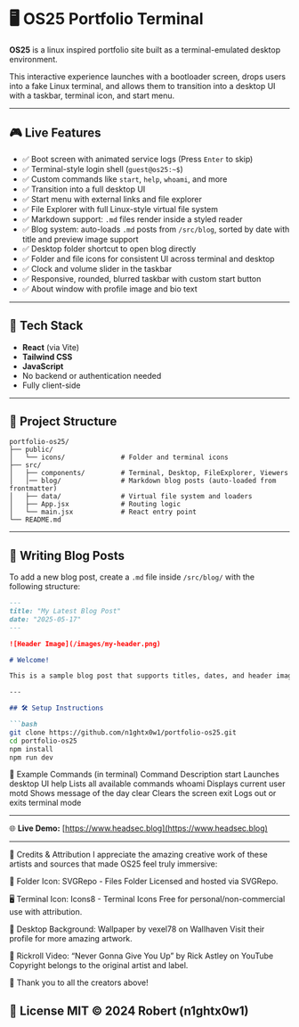 # 🖥 OS25 Portfolio Terminal

**OS25** is a linux inspired portfolio site built as a terminal-emulated desktop environment.

This interactive experience launches with a bootloader screen, drops users into a fake Linux terminal, and allows them to transition into a desktop UI with a taskbar, terminal icon, and start menu.

---

## 🎮 Live Features

- ✅ Boot screen with animated service logs (Press `Enter` to skip)
- ✅ Terminal-style login shell (`guest@os25:~$`)
- ✅ Custom commands like `start`, `help`, `whoami`, and more
- ✅ Transition into a full desktop UI
- ✅ Start menu with external links and file explorer
- ✅ File Explorer with full Linux-style virtual file system
- ✅ Markdown support: `.md` files render inside a styled reader
- ✅ Blog system: auto-loads `.md` posts from `/src/blog`, sorted by date with title and preview image support
- ✅ Desktop folder shortcut to open blog directly
- ✅ Folder and file icons for consistent UI across terminal and desktop
- ✅ Clock and volume slider in the taskbar
- ✅ Responsive, rounded, blurred taskbar with custom start button
- ✅ About window with profile image and bio text

---

## 🚀 Tech Stack

- **React** (via Vite)
- **Tailwind CSS**
- **JavaScript**
- No backend or authentication needed
- Fully client-side

---

## 📁 Project Structure
```
portfolio-os25/
├── public/                 
│   └── icons/              # Folder and terminal icons
├── src/
│   ├── components/         # Terminal, Desktop, FileExplorer, Viewers
│   │── blog/               # Markdown blog posts (auto-loaded from frontmatter)
│   ├── data/               # Virtual file system and loaders
│   ├── App.jsx             # Routing logic
│   └── main.jsx            # React entry point
└── README.md
```

---

## 📝 Writing Blog Posts

To add a new blog post, create a `.md` file inside `/src/blog/` with the following structure:

```md
---
title: "My Latest Blog Post"
date: "2025-05-17"
---

![Header Image](/images/my-header.png)

# Welcome!

This is a sample blog post that supports titles, dates, and header images.

---

## 🛠 Setup Instructions

```bash
git clone https://github.com/n1ghtx0w1/portfolio-os25.git
cd portfolio-os25
npm install
npm run dev
```

🧪 Example Commands (in terminal)
Command	Description
start	Launches desktop UI
help	Lists all available commands
whoami	Displays current user
motd	Shows message of the day
clear	Clears the screen
exit	Logs out or exits terminal mode

---

🌐 **Live Demo:** [https://www.headsec.blog](https://www.headsec.blog)

---

📜 Credits & Attribution
I appreciate the amazing creative work of these artists and sources that made OS25 feel truly immersive:

📁 Folder Icon: SVGRepo - Files Folder
Licensed and hosted via SVGRepo.

🖥 Terminal Icon: Icons8 - Terminal Icons
Free for personal/non-commercial use with attribution.

🌌 Desktop Background: Wallpaper by vexel78 on Wallhaven
Visit their profile for more amazing artwork.

🎵 Rickroll Video: “Never Gonna Give You Up” by Rick Astley on YouTube
Copyright belongs to the original artist and label.

🙏 Thank you to all the creators above!

📜 License
MIT © 2024 Robert (n1ghtx0w1)
---
